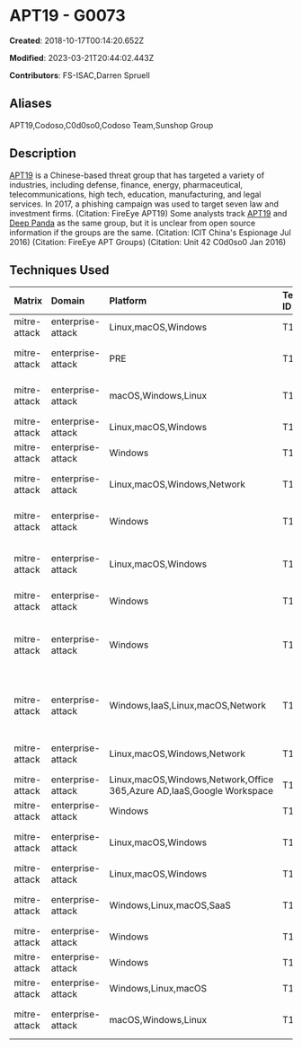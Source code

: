 # APT19 - G0073

**Created**: 2018-10-17T00:14:20.652Z

**Modified**: 2023-03-21T20:44:02.443Z

**Contributors**: FS-ISAC,Darren Spruell

## Aliases

APT19,Codoso,C0d0so0,Codoso Team,Sunshop Group

## Description

[APT19](https://attack.mitre.org/groups/G0073) is a Chinese-based threat group that has targeted a variety of industries, including defense, finance, energy, pharmaceutical, telecommunications, high tech, education, manufacturing, and legal services. In 2017, a phishing campaign was used to target seven law and investment firms. (Citation: FireEye APT19) Some analysts track [APT19](https://attack.mitre.org/groups/G0073) and [Deep Panda](https://attack.mitre.org/groups/G0009) as the same group, but it is unclear from open source information if the groups are the same. (Citation: ICIT China's Espionage Jul 2016) (Citation: FireEye APT Groups) (Citation: Unit 42 C0d0so0 Jan 2016)

## Techniques Used

|Matrix|Domain|Platform|Technique ID|Technique Name|Use|
| :---| :---| :---| :---| :---| :---|
|mitre-attack|enterprise-attack|Linux,macOS,Windows|T1027.010|Command Obfuscation|[APT19](https://attack.mitre.org/groups/G0073) used Base64 to obfuscate executed commands.(Citation: FireEye APT19)|
|mitre-attack|enterprise-attack|PRE|T1588.002|Tool|[APT19](https://attack.mitre.org/groups/G0073) has obtained and used publicly-available tools like [Empire](https://attack.mitre.org/software/S0363).(Citation: NCSC Joint Report Public Tools)(Citation: FireEye APT19)|
|mitre-attack|enterprise-attack|macOS,Windows,Linux|T1564.003|Hidden Window|[APT19](https://attack.mitre.org/groups/G0073) used <code>-W Hidden</code> to conceal [PowerShell](https://attack.mitre.org/techniques/T1059/001) windows by setting the WindowStyle parameter to hidden. (Citation: FireEye APT19)|
|mitre-attack|enterprise-attack|Linux,macOS,Windows|T1204.002|Malicious File|[APT19](https://attack.mitre.org/groups/G0073) attempted to get users to launch malicious attachments delivered via spearphishing emails.(Citation: FireEye APT19)|
|mitre-attack|enterprise-attack|Windows|T1059.001|PowerShell|[APT19](https://attack.mitre.org/groups/G0073) used PowerShell commands to execute payloads.(Citation: FireEye APT19)|
|mitre-attack|enterprise-attack|Linux,macOS,Windows,Network|T1033|System Owner/User Discovery|[APT19](https://attack.mitre.org/groups/G0073) used an HTTP malware variant and a Port 22 malware variant to collect the victim’s username.(Citation: Unit 42 C0d0so0 Jan 2016)|
|mitre-attack|enterprise-attack|Windows|T1574.002|DLL Side-Loading|[APT19](https://attack.mitre.org/groups/G0073) launched an HTTP malware variant and a Port 22 malware variant using a legitimate executable that loaded the malicious DLL.(Citation: Unit 42 C0d0so0 Jan 2016)|
|mitre-attack|enterprise-attack|Linux,macOS,Windows|T1071.001|Web Protocols|[APT19](https://attack.mitre.org/groups/G0073) used HTTP for C2 communications. [APT19](https://attack.mitre.org/groups/G0073) also used an HTTP malware variant to communicate over HTTP for C2.(Citation: FireEye APT19)(Citation: Unit 42 C0d0so0 Jan 2016)|
|mitre-attack|enterprise-attack|Windows|T1543.003|Windows Service|An [APT19](https://attack.mitre.org/groups/G0073) Port 22 malware variant registers itself as a service.(Citation: Unit 42 C0d0so0 Jan 2016)|
|mitre-attack|enterprise-attack|Windows|T1547.001|Registry Run Keys / Startup Folder|An [APT19](https://attack.mitre.org/groups/G0073) HTTP malware variant establishes persistence by setting the Registry key <code>HKCU\Software\Microsoft\Windows\CurrentVersion\Run\Windows Debug Tools-%LOCALAPPDATA%\</code>.(Citation: Unit 42 C0d0so0 Jan 2016)|
|mitre-attack|enterprise-attack|Windows,IaaS,Linux,macOS,Network|T1082|System Information Discovery|[APT19](https://attack.mitre.org/groups/G0073) collected system architecture information. [APT19](https://attack.mitre.org/groups/G0073) used an HTTP malware variant and a Port 22 malware variant to gather the hostname and CPU information from the victim’s machine.(Citation: FireEye APT19)(Citation: Unit 42 C0d0so0 Jan 2016)|
|mitre-attack|enterprise-attack|Linux,macOS,Windows,Network|T1016|System Network Configuration Discovery|[APT19](https://attack.mitre.org/groups/G0073) used an HTTP malware variant and a Port 22 malware variant to collect the MAC address and IP address from the victim’s machine.(Citation: Unit 42 C0d0so0 Jan 2016)|
|mitre-attack|enterprise-attack|Linux,macOS,Windows,Network,Office 365,Azure AD,IaaS,Google Workspace|T1059|Command and Scripting Interpreter|[APT19](https://attack.mitre.org/groups/G0073) downloaded and launched code within a SCT file.(Citation: FireEye APT19)|
|mitre-attack|enterprise-attack|Windows|T1218.010|Regsvr32|[APT19](https://attack.mitre.org/groups/G0073) used Regsvr32 to bypass application control techniques.(Citation: FireEye APT19)|
|mitre-attack|enterprise-attack|Linux,macOS,Windows|T1132.001|Standard Encoding|An [APT19](https://attack.mitre.org/groups/G0073) HTTP malware variant used Base64 to encode communications to the C2 server.(Citation: Unit 42 C0d0so0 Jan 2016)|
|mitre-attack|enterprise-attack|Linux,macOS,Windows|T1027|Obfuscated Files or Information|[APT19](https://attack.mitre.org/groups/G0073) used Base64 to obfuscate payloads.(Citation: FireEye APT19)|
|mitre-attack|enterprise-attack|Windows,Linux,macOS,SaaS|T1189|Drive-by Compromise|[APT19](https://attack.mitre.org/groups/G0073) performed a watering hole attack on forbes.com in 2014 to compromise targets.(Citation: Unit 42 C0d0so0 Jan 2016)|
|mitre-attack|enterprise-attack|Windows|T1218.011|Rundll32|[APT19](https://attack.mitre.org/groups/G0073) configured its payload to inject into the rundll32.exe.(Citation: FireEye APT19)|
|mitre-attack|enterprise-attack|Windows|T1112|Modify Registry|[APT19](https://attack.mitre.org/groups/G0073) uses a Port 22 malware variant to modify several Registry keys.(Citation: Unit 42 C0d0so0 Jan 2016)|
|mitre-attack|enterprise-attack|Windows,Linux,macOS|T1140|Deobfuscate/Decode Files or Information|An [APT19](https://attack.mitre.org/groups/G0073) HTTP malware variant decrypts strings using single-byte XOR keys.(Citation: Unit 42 C0d0so0 Jan 2016)|
|mitre-attack|enterprise-attack|macOS,Windows,Linux|T1566.001|Spearphishing Attachment|[APT19](https://attack.mitre.org/groups/G0073) sent spearphishing emails with malicious attachments in RTF and XLSM formats to deliver initial exploits.(Citation: FireEye APT19)|
